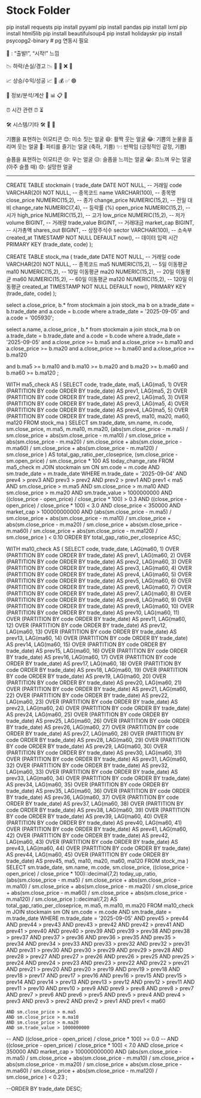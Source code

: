 # Stock Folder
pip install requests
pip install pyyaml
pip install pandas
pip install lxml
pip install html5lib
pip install beautifulsoup4
pip install holidayskr
pip install psycopg2-binary   # pg 연동시 필요

🚀 : “출발!”, “시작!” 느낌

📉 하락/손실/경고
📉 🔻 🚨 ❌ 🛑

📈 상승/수익/성공
📈 🔺 💰 ✅ 🟢

🧠 정보/분석/계산
🧮 📊 📋 🧾

⏰ 시간 관련
⏰ ⏳

🛠️ 시스템/기타
🛠️ 🔄 🧪

기쁨을 표현하는 이모티콘
😊: 미소 짓는 얼굴
😄: 활짝 웃는 얼굴
😂: 기쁨의 눈물을 흘리며 웃는 얼굴
🥳: 파티를 즐기는 얼굴 (축하, 기쁨)
✨: 반짝임 (긍정적인 감정, 기쁨)

슬픔을 표현하는 이모티콘
😢: 우는 얼굴
😥: 슬픔을 느끼는 얼굴
😭: 흐느껴 우는 얼굴 (아주 슬플 때)
😞: 실망한 얼굴

--------------------------------------------------------------------------
CREATE TABLE stockmain (
    trade_date    DATE NOT NULL,        -- 거래일
    code          VARCHAR(20) NOT NULL, -- 종목코드
    name          VARCHAR(100),         -- 종목명
    close_price   NUMERIC(15,2),        -- 종가
    change_price  NUMERIC(15,2),        -- 전일 대비
    change_rate   NUMERIC(7,4),         -- 등락률 (%)
    open_price    NUMERIC(15,2),        -- 시가
    high_price    NUMERIC(15,2),        -- 고가
    low_price     NUMERIC(15,2),        -- 저가
    volume        BIGINT,               -- 거래량
    trade_value   BIGINT,               -- 거래대금
    market_cap    BIGINT,               -- 시가총액
    shares_out    BIGINT,               -- 상장주식수
    sector        VARCHAR(100),          -- 소속부
    created_at    TIMESTAMP NOT NULL DEFAULT now(), -- 데이터 입력 시간
    PRIMARY KEY (trade_date, code)
);

CREATE TABLE stock_ma (
    trade_date DATE NOT NULL,             -- 거래일
    code       VARCHAR(20) NOT NULL,      -- 종목코드
    ma5       NUMERIC(15,2),             -- 5일 이동평균
    ma10      NUMERIC(15,2),             -- 10일 이동평균
    ma20      NUMERIC(15,2),             -- 20일 이동평균
    ma60      NUMERIC(15,2),             -- 60일 이동평균
    ma120     NUMERIC(15,2),             -- 120일 이동평균
    created_at TIMESTAMP NOT NULL DEFAULT now(),
    PRIMARY KEY (trade_date, code)
);

select a.close_price, b.* 
from stockmain a join stock_ma b 
    on a.trade_date = b.trade_date
    and a.code = b.code
where a.trade_date = '2025-09-05' and a.code = '005930';

select a.name, a.close_price
    , b.* 
from stockmain a join stock_ma b 
    on a.trade_date = b.trade_date
    and a.code = b.code
where a.trade_date = '2025-09-05' 
and a.close_price >= b.ma5
and a.close_price >= b.ma10
and a.close_price >= b.ma20
and a.close_price >= b.ma60
and a.close_price >= b.ma120

and b.ma5 >= b.ma10
and b.ma10 >= b.ma20
and b.ma20 >= b.ma60
and b.ma60 >= b.ma120
;

WITH ma5_check AS (
    SELECT
        code,
        trade_date,
        ma5,
        LAG(ma5, 1) OVER (PARTITION BY code ORDER BY trade_date) AS prev1,
        LAG(ma5, 2) OVER (PARTITION BY code ORDER BY trade_date) AS prev2,
        LAG(ma5, 3) OVER (PARTITION BY code ORDER BY trade_date) AS prev3,
        LAG(ma5, 4) OVER (PARTITION BY code ORDER BY trade_date) AS prev4,
        LAG(ma5, 5) OVER (PARTITION BY code ORDER BY trade_date) AS prev5,
        ma10, ma20, ma60, ma120
    FROM stock_ma
)
SELECT
    sm.trade_date,
    sm.name,
    m.code,
    sm.close_price,
    m.ma5, m.ma10, m.ma20,
    (abs(sm.close_price - m.ma5) / sm.close_price
     + abs(sm.close_price - m.ma10) / sm.close_price
     + abs(sm.close_price - m.ma20) / sm.close_price
     + abs(sm.close_price - m.ma60) / sm.close_price
     + abs(sm.close_price - m.ma120) / sm.close_price
    ) AS total_gap_ratio_per_closeprice,
    (sm.close_price - sm.open_price) / sm.close_price * 100 AS today_change_rate
FROM ma5_check m
JOIN stockmain sm
    ON sm.code = m.code AND sm.trade_date = m.trade_date
WHERE
    m.trade_date = '2025-09-04'
    AND prev4 > prev3
    AND prev3 > prev2
    AND prev2 > prev1
    AND prev1 < ma5
    AND sm.close_price > m.ma5
    AND sm.close_price > m.ma10
    AND sm.close_price > m.ma20
    AND sm.trade_value > 1000000000
    AND ((close_price - open_price) / close_price * 100) > 0.3
    AND ((close_price - open_price) / close_price * 100) < 3.0
    AND close_price < 350000
    AND market_cap > 100000000000 
    AND     (abs(sm.close_price - m.ma5) / sm.close_price
     + abs(sm.close_price - m.ma10) / sm.close_price
     + abs(sm.close_price - m.ma20) / sm.close_price
     + abs(sm.close_price - m.ma60) / sm.close_price
     + abs(sm.close_price - m.ma120) / sm.close_price
    ) < 0.10
ORDER BY total_gap_ratio_per_closeprice ASC;


WITH ma10_check AS (
    SELECT
        code,
        trade_date,
        LAG(ma60, 1) OVER (PARTITION BY code ORDER BY trade_date) AS prev1,
        LAG(ma60, 2) OVER (PARTITION BY code ORDER BY trade_date) AS prev2,
        LAG(ma60, 3) OVER (PARTITION BY code ORDER BY trade_date) AS prev3,
        LAG(ma60, 4) OVER (PARTITION BY code ORDER BY trade_date) AS prev4,
        LAG(ma60, 5) OVER (PARTITION BY code ORDER BY trade_date) AS prev5,
        LAG(ma60, 6) OVER (PARTITION BY code ORDER BY trade_date) AS prev6,
        LAG(ma60, 7) OVER (PARTITION BY code ORDER BY trade_date) AS prev7,
        LAG(ma60, 8) OVER (PARTITION BY code ORDER BY trade_date) AS prev8,
        LAG(ma60, 9) OVER (PARTITION BY code ORDER BY trade_date) AS prev9,
        LAG(ma60, 10) OVER (PARTITION BY code ORDER BY trade_date) AS prev10,
        LAG(ma60, 11) OVER (PARTITION BY code ORDER BY trade_date) AS prev11,
        LAG(ma60, 12) OVER (PARTITION BY code ORDER BY trade_date) AS prev12,
        LAG(ma60, 13) OVER (PARTITION BY code ORDER BY trade_date) AS prev13,
        LAG(ma60, 14) OVER (PARTITION BY code ORDER BY trade_date) AS prev14,
        LAG(ma60, 15) OVER (PARTITION BY code ORDER BY trade_date) AS prev15,
        LAG(ma60, 16) OVER (PARTITION BY code ORDER BY trade_date) AS prev16,
        LAG(ma60, 17) OVER (PARTITION BY code ORDER BY trade_date) AS prev17,
        LAG(ma60, 18) OVER (PARTITION BY code ORDER BY trade_date) AS prev18,
        LAG(ma60, 19) OVER (PARTITION BY code ORDER BY trade_date) AS prev19,
        LAG(ma60, 20) OVER (PARTITION BY code ORDER BY trade_date) AS prev20,
        LAG(ma60, 21) OVER (PARTITION BY code ORDER BY trade_date) AS prev21,
        LAG(ma60, 22) OVER (PARTITION BY code ORDER BY trade_date) AS prev22,
        LAG(ma60, 23) OVER (PARTITION BY code ORDER BY trade_date) AS prev23,
        LAG(ma60, 24) OVER (PARTITION BY code ORDER BY trade_date) AS prev24,
        LAG(ma60, 25) OVER (PARTITION BY code ORDER BY trade_date) AS prev25,
        LAG(ma60, 26) OVER (PARTITION BY code ORDER BY trade_date) AS prev26,
        LAG(ma60, 27) OVER (PARTITION BY code ORDER BY trade_date) AS prev27,
        LAG(ma60, 28) OVER (PARTITION BY code ORDER BY trade_date) AS prev28,
        LAG(ma60, 29) OVER (PARTITION BY code ORDER BY trade_date) AS prev29,
        LAG(ma60, 30) OVER (PARTITION BY code ORDER BY trade_date) AS prev30,
        LAG(ma60, 31) OVER (PARTITION BY code ORDER BY trade_date) AS prev31,
        LAG(ma60, 32) OVER (PARTITION BY code ORDER BY trade_date) AS prev32,
        LAG(ma60, 33) OVER (PARTITION BY code ORDER BY trade_date) AS prev33,
        LAG(ma60, 34) OVER (PARTITION BY code ORDER BY trade_date) AS prev34,
        LAG(ma60, 35) OVER (PARTITION BY code ORDER BY trade_date) AS prev35,
        LAG(ma60, 36) OVER (PARTITION BY code ORDER BY trade_date) AS prev36,
        LAG(ma60, 37) OVER (PARTITION BY code ORDER BY trade_date) AS prev37,
        LAG(ma60, 38) OVER (PARTITION BY code ORDER BY trade_date) AS prev38,
        LAG(ma60, 39) OVER (PARTITION BY code ORDER BY trade_date) AS prev39,
        LAG(ma60, 40) OVER (PARTITION BY code ORDER BY trade_date) AS prev40,
        LAG(ma60, 41) OVER (PARTITION BY code ORDER BY trade_date) AS prev41,
        LAG(ma60, 42) OVER (PARTITION BY code ORDER BY trade_date) AS prev42,
        LAG(ma60, 43) OVER (PARTITION BY code ORDER BY trade_date) AS prev43,
        LAG(ma60, 44) OVER (PARTITION BY code ORDER BY trade_date) AS prev44,
        LAG(ma60, 45) OVER (PARTITION BY code ORDER BY trade_date) AS prev45,
        ma5, ma10, ma20, ma60, ma120
    FROM stock_ma
)
SELECT
    sm.trade_date,
    sm.name,
    m.code,
    sm.close_price,
    ((close_price - open_price) / close_price * 100)::decimal(7,2) today_up_ratio,
    (abs(sm.close_price - m.ma5) / sm.close_price
     + abs(sm.close_price - m.ma10) / sm.close_price
     + abs(sm.close_price - m.ma20) / sm.close_price
     + abs(sm.close_price - m.ma60) / sm.close_price
     + abs(sm.close_price - m.ma120) / sm.close_price
    )::decimal(7,2) AS total_gap_ratio_per_closeprice,
    m.ma5, m.ma10, m.ma20
FROM ma10_check m
JOIN stockmain sm
    ON sm.code = m.code AND sm.trade_date = m.trade_date
WHERE
    m.trade_date = '2025-09-05'
    AND prev45 > prev44
    AND prev44 > prev43
    AND prev43 > prev42
    AND prev42 > prev41
    AND prev41 > prev40
    AND prev40 > prev39
    AND prev39 > prev38
    AND prev38 > prev37
    AND prev37 > prev36
    AND prev36 > prev35
    AND prev35 > prev34
    AND prev34 > prev33
    AND prev33 > prev32
    AND prev32 > prev31
    AND prev31 > prev30
    AND prev30 > prev29
    AND prev29 > prev28
    AND prev28 > prev27
    AND prev27 > prev26
    AND prev26 > prev25
    AND prev25 > prev24
    AND prev24 > prev23
    AND prev23 > prev22
    AND prev22 > prev21
    AND prev21 > prev20
    AND prev20 > prev19
    AND prev19 > prev18
    AND prev18 > prev17
    AND prev17 > prev16
    AND prev16 > prev15
    AND prev15 > prev14
    AND prev14 > prev13
    AND prev13 > prev12
    AND prev12 > prev11
    AND prev11 > prev10
    AND prev10 > prev9
    AND prev9 > prev8
    AND prev8 > prev7
    AND prev7 > prev6
    AND prev6 > prev5
    AND prev5 > prev4
    AND prev4 > prev3
    AND prev3 > prev2
    AND prev2 > prev1
    AND prev1 < ma60

    AND sm.close_price > m.ma5
    AND sm.close_price > m.ma10
    AND sm.close_price > m.ma20
    AND sm.trade_value > 1000000000
--    AND ((close_price - open_price) / close_price * 100) >= 0.0
--    AND ((close_price - open_price) / close_price * 100) < 7.0
    AND close_price < 350000
    AND market_cap > 100000000000 
    AND (abs(sm.close_price - m.ma5) / sm.close_price
     + abs(sm.close_price - m.ma10) / sm.close_price
     + abs(sm.close_price - m.ma20) / sm.close_price
     + abs(sm.close_price - m.ma60) / sm.close_price
     + abs(sm.close_price - m.ma120) / sm.close_price
    ) < 0.23
;

--ORDER BY trade_date DESC;

